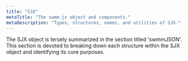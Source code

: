 ```yaml
---
title: "SJX"
metaTitle: "The swmm-js object and components."
metaDescription: "Types, structures, names, and utilities of SJX."
---
```


The SJX object is tersely summarized in the section titled 'swmmJSON'. This section is devoted to breaking down each structure within the SJX object and identifying its core purposes.